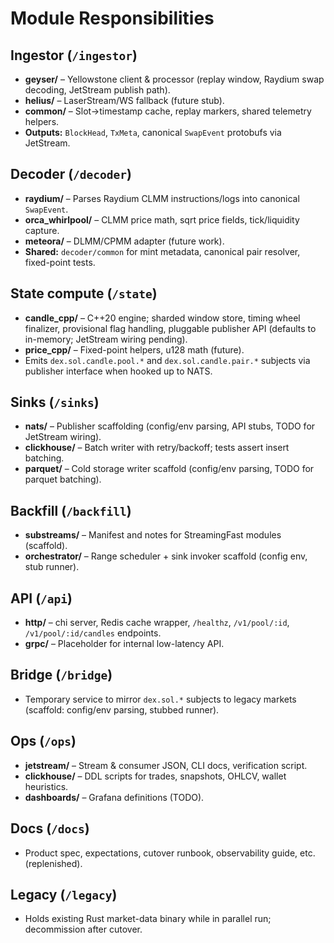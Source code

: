 # Module Responsibilities

## Ingestor (`/ingestor`)
- **geyser/** – Yellowstone client & processor (replay window, Raydium swap decoding, JetStream publish path).
- **helius/** – LaserStream/WS fallback (future stub).
- **common/** – Slot→timestamp cache, replay markers, shared telemetry helpers.
- **Outputs:** `BlockHead`, `TxMeta`, canonical `SwapEvent` protobufs via JetStream.

## Decoder (`/decoder`)
- **raydium/** – Parses Raydium CLMM instructions/logs into canonical `SwapEvent`.
- **orca_whirlpool/** – CLMM price math, sqrt price fields, tick/liquidity capture.
- **meteora/** – DLMM/CPMM adapter (future work).
- **Shared:** `decoder/common` for mint metadata, canonical pair resolver, fixed-point tests.

## State compute (`/state`)
- **candle_cpp/** – C++20 engine; sharded window store, timing wheel finalizer, provisional flag handling, pluggable publisher API (defaults to in-memory; JetStream wiring pending).
- **price_cpp/** – Fixed-point helpers, u128 math (future).
- Emits `dex.sol.candle.pool.*` and `dex.sol.candle.pair.*` subjects via publisher interface when hooked up to NATS.

## Sinks (`/sinks`)
- **nats/** – Publisher scaffolding (config/env parsing, API stubs, TODO for JetStream wiring).
- **clickhouse/** – Batch writer with retry/backoff; tests assert insert batching.
- **parquet/** – Cold storage writer scaffold (config/env parsing, TODO for parquet batching).

## Backfill (`/backfill`)
- **substreams/** – Manifest and notes for StreamingFast modules (scaffold).
- **orchestrator/** – Range scheduler + sink invoker scaffold (config env, stub runner).

## API (`/api`)
- **http/** – chi server, Redis cache wrapper, `/healthz`, `/v1/pool/:id`, `/v1/pool/:id/candles` endpoints.
- **grpc/** – Placeholder for internal low-latency API.

## Bridge (`/bridge`)
- Temporary service to mirror `dex.sol.*` subjects to legacy markets (scaffold: config/env parsing, stubbed runner).

## Ops (`/ops`)
- **jetstream/** – Stream & consumer JSON, CLI docs, verification script.
- **clickhouse/** – DDL scripts for trades, snapshots, OHLCV, wallet heuristics.
- **dashboards/** – Grafana definitions (TODO).

## Docs (`/docs`)
- Product spec, expectations, cutover runbook, observability guide, etc. (replenished).

## Legacy (`/legacy`)
- Holds existing Rust market-data binary while in parallel run; decommission after cutover.
